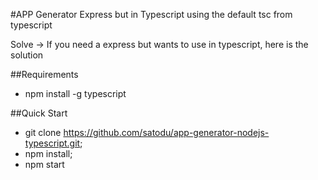 #APP Generator Express but in Typescript
using the default tsc from typescript

Solve -> If you need a express but wants to use in typescript, here is the solution

##Requirements
 - npm install -g typescript

##Quick Start
 - git clone https://github.com/satodu/app-generator-nodejs-typescript.git;
 - npm install;
 - npm start 
